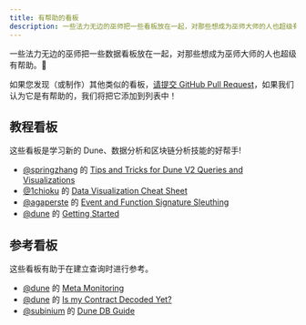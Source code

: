 ```yaml
---
title: 有帮助的看板
description: 一些法力无边的巫师把一些看板放在一起，对那些想成为巫师大师的人也超级有帮助。
---
```


一些法力无边的巫师把一些数据看板放在一起，对那些想成为巫师大师的人也超级有帮助。🧙

如果您发现（或制作）其他类似的看板，[请提交 GitHub Pull Request](https://github.com/duneanalytics/docs/edit/master/docs/入门/helpful-dashboards.md)，如果我们认为它是有帮助的，我们将把它添加到列表中！

## 教程看板

这些看板是学习新的 Dune、数据分析和区块链分析技能的好帮手!

- [@springzhang](https://dune.com/springzhang/) 的 [Tips and Tricks for Dune V2 Queries and Visualizations](https://dune.com/springzhang/tips-and-tricks-for-query-and-visualization-in-v2-engine)
- [@1chioku](https://dune.com/1chioku) 的 [Data Visualization Cheat Sheet](https://dune.com/1chioku/data-visualisation-cheat-sheet)
- [@agaperste](https://dune.com/agaperste) 的 [Event and Function Signature Sleuthing](https://dune.com/agaperste/event-and-function-signature-sleuthing)
- [@dune](https://dune.com/dune) 的 [Getting Started](https://dune.com/dune/get-started)

## 参考看板

这些看板有助于在建立查询时进行参考。

- [@dune](https://dune.com/dune) 的 [Meta Monitoring](https://dune.com/dune/Meta-Monitoring)
- [@dune](https://dune.com/dune) 的 [Is my Contract Decoded Yet?](https://dune.com/dune/is-my-contract-decoded-yet-v2)
- [@subinium](https://dune.com/subinium) 的 [Dune DB Guide](https://dune.com/subinium/dune-db-guide)
